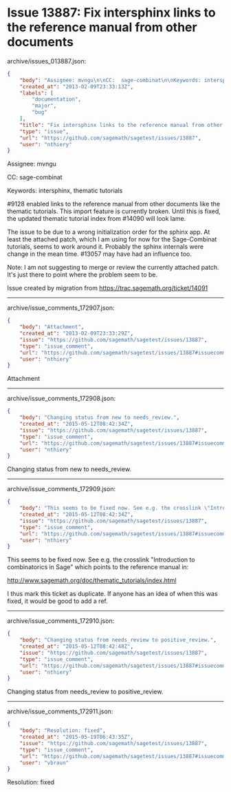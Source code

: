 # Issue 13887: Fix intersphinx links to the reference manual from other documents

archive/issues_013887.json:
```json
{
    "body": "Assignee: mvngu\n\nCC:  sage-combinat\n\nKeywords: intersphinx, thematic tutorials\n\n#9128 enabled links to the reference manual from other documents like the thematic tutorials. \nThis import feature is currently broken. Until this is fixed, the updated thematic tutorial index from #14090 will look lame.\n\nThe issue to be due to a wrong initialization order for the sphinx app. At least the attached patch, which I am using for now for the Sage-Combinat tutorials, seems to work around it. Probably the sphinx internals were change in the mean time. #13057 may have had an influence too.\n\nNote: I am not suggesting to merge or review the currently attached patch. It's just there to point where the problem seem to be.\n\n\n\nIssue created by migration from https://trac.sagemath.org/ticket/14091\n\n",
    "created_at": "2013-02-09T23:33:13Z",
    "labels": [
        "documentation",
        "major",
        "bug"
    ],
    "title": "Fix intersphinx links to the reference manual from other documents",
    "type": "issue",
    "url": "https://github.com/sagemath/sagetest/issues/13887",
    "user": "nthiery"
}
```
Assignee: mvngu

CC:  sage-combinat

Keywords: intersphinx, thematic tutorials

#9128 enabled links to the reference manual from other documents like the thematic tutorials. 
This import feature is currently broken. Until this is fixed, the updated thematic tutorial index from #14090 will look lame.

The issue to be due to a wrong initialization order for the sphinx app. At least the attached patch, which I am using for now for the Sage-Combinat tutorials, seems to work around it. Probably the sphinx internals were change in the mean time. #13057 may have had an influence too.

Note: I am not suggesting to merge or review the currently attached patch. It's just there to point where the problem seem to be.



Issue created by migration from https://trac.sagemath.org/ticket/14091





---

archive/issue_comments_172907.json:
```json
{
    "body": "Attachment",
    "created_at": "2013-02-09T23:33:29Z",
    "issue": "https://github.com/sagemath/sagetest/issues/13887",
    "type": "issue_comment",
    "url": "https://github.com/sagemath/sagetest/issues/13887#issuecomment-172907",
    "user": "nthiery"
}
```

Attachment



---

archive/issue_comments_172908.json:
```json
{
    "body": "Changing status from new to needs_review.",
    "created_at": "2015-05-12T08:42:34Z",
    "issue": "https://github.com/sagemath/sagetest/issues/13887",
    "type": "issue_comment",
    "url": "https://github.com/sagemath/sagetest/issues/13887#issuecomment-172908",
    "user": "nthiery"
}
```

Changing status from new to needs_review.



---

archive/issue_comments_172909.json:
```json
{
    "body": "This seems to be fixed now. See e.g. the crosslink \"Introduction to combinatorics in Sage\" which points to the reference manual in:\n\nhttp://www.sagemath.org/doc/thematic_tutorials/index.html\n\nI thus mark this ticket as duplicate. If anyone has an idea of when this was fixed, it would be good to add a ref.",
    "created_at": "2015-05-12T08:42:34Z",
    "issue": "https://github.com/sagemath/sagetest/issues/13887",
    "type": "issue_comment",
    "url": "https://github.com/sagemath/sagetest/issues/13887#issuecomment-172909",
    "user": "nthiery"
}
```

This seems to be fixed now. See e.g. the crosslink "Introduction to combinatorics in Sage" which points to the reference manual in:

http://www.sagemath.org/doc/thematic_tutorials/index.html

I thus mark this ticket as duplicate. If anyone has an idea of when this was fixed, it would be good to add a ref.



---

archive/issue_comments_172910.json:
```json
{
    "body": "Changing status from needs_review to positive_review.",
    "created_at": "2015-05-12T08:42:48Z",
    "issue": "https://github.com/sagemath/sagetest/issues/13887",
    "type": "issue_comment",
    "url": "https://github.com/sagemath/sagetest/issues/13887#issuecomment-172910",
    "user": "nthiery"
}
```

Changing status from needs_review to positive_review.



---

archive/issue_comments_172911.json:
```json
{
    "body": "Resolution: fixed",
    "created_at": "2015-05-19T06:43:35Z",
    "issue": "https://github.com/sagemath/sagetest/issues/13887",
    "type": "issue_comment",
    "url": "https://github.com/sagemath/sagetest/issues/13887#issuecomment-172911",
    "user": "vbraun"
}
```

Resolution: fixed
